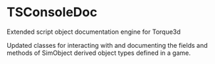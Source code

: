 # TSConsoleDoc
Extended script object documentation engine for Torque3d

Updated classes for interacting with and documenting the fields and methods of SimObject derived object types defined in a game.
